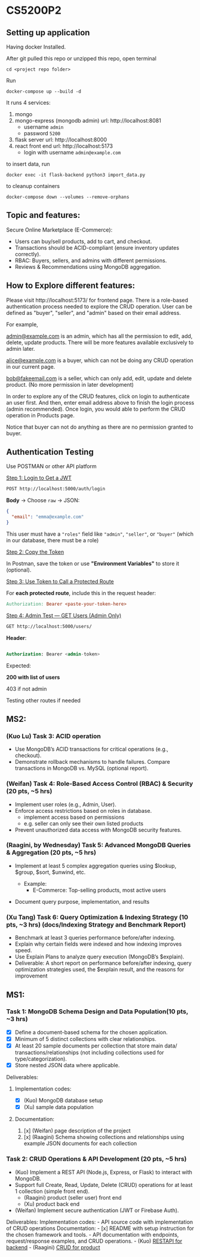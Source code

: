 # CS5200P2

## Setting up application

Having docker Installed.

After git pulled this repo or unzipped this repo, open terminal

```
cd <project repo folder>
```

Run

```
docker-compose up --build -d
```

It runs 4 services:

1. mongo
2. mongo-express (mongodb admin) url: http://localhost:8081
   - username `admin`
   - password `5200`
3. flask server url: http://localhost:8000
4. react front end url: http://localhost:5173
   - login with username `admin@example.com`

to insert data, run

```
docker exec -it flask-backend python3 import_data.py
```

to cleanup containers

```
docker-compose down --volumes --remove-orphans
```

## Topic and features:

Secure Online Marketplace (E-Commerce):

- Users can buy/sell products, add to cart, and checkout.
- Transactions should be ACID-compliant (ensure inventory updates correctly).
- RBAC: Buyers, sellers, and admins with different permissions.
- Reviews & Recommendations using MongoDB aggregation.



## How to Explore different features:

Please visit http://localhost:5173/ for frontend page. There is a role-based authentication process needed to explore the CRUD operation. User can be defined as "buyer", "seller", and "admin" based on their email address. 

For example, 

admin@example.com is an admin, which has all the permission to edit, add, delete, update products.  There will be more features available exclusively to admin later.

alice@example.com is a buyer, which can not be doing any CRUD operation in our current page.

bob@fakeemail.com is a seller, which can only add, edit, update and delete product. (No more permission in later development)

In order to explore any of the CRUD features, click on login to authenticate an user first. And then, enter email address above to finish the login process (admin recommended). Once login, you would able to perform the CRUD operation in Products page. 

Notice that buyer can not do anything as there are no permission granted to buyer.

## Authentication Testing

Use POSTMAN or other API platform

<u>Step 1: Login to Get a JWT</u>

```bash
POST http://localhost:5000/auth/login
```

**Body** → Choose `raw` → JSON:

```json
{
  "email": "emma@example.com"
}
```

This user must have a `"roles"` field like `"admin"`, `"seller"`, or `"buyer"` (which in our database, there must be a role)

<u>Step 2: Copy the Token</u>

In Postman, save the token or use **"Environment Variables"** to store it (optional).

<u>Step 3: Use Token to Call a Protected Route</u>

For **each protected route**, include this in the request header:

```makefile
Authorization: Bearer <paste-your-token-here>
```

<u>Step 4: Admin Test — GET Users (Admin Only)</u>

```bash
GET http://localhost:5000/users/
```

**Header**:

```sql

Authorization: Bearer <admin-token>
```

Expected:

**200 with list of users**

403 if not admin

Testing other routes if needed


## MS2:

### (Kuo Lu) Task 3: ACID operation
- Use MongoDB’s ACID transactions for critical operations (e.g., checkout).
- Demonstrate rollback mechanisms to handle failures. Compare transactions in
MongoDB vs. MySQL (optional report).


### (Weifan) Task 4: Role-Based Access Control (RBAC) & Security (20 pts, ~5 hrs)
- Implement user roles (e.g., Admin, User).
- Enforce access restrictions based on roles in database.
   - implement access based on permissions
   - e.g. seller can only see their own listed products
- Prevent unauthorized data access with MongoDB security features.


### (Raagini, by Wednesday) Task 5: Advanced MongoDB Queries & Aggregation (20 pts, ~5 hrs)
- Implement at least 5 complex aggregation queries using $lookup, $group, $sort, $unwind, etc.
   - Example:
      - E-Commerce: Top-selling products, most active users

- Document query purpose, implementation, and results


### (Xu Tang) Task 6: Query Optimization & Indexing Strategy (10 pts, ~3 hrs) (docs/Indexing Strategy and Benchmark Report)
- Benchmark at least 3 queries performance before/after indexing.
- Explain why certain fields were indexed and how indexing improves speed.
- Use Explain Plans to analyze query execution (MongoDB’s $explain).
- Deliverable: A short report on performance before/after indexing, query optimization strategies used, the $explain result, and the reasons for improvement



## MS1:

### Task 1: MongoDB Schema Design and Data Population(10 pts, ~3 hrs)

- [x] Define a document-based schema for the chosen application.
- [x] Minimum of 5 distinct collections with clear relationships.
- [x] At least 20 sample documents per collection that store main data/ transactions/relationships (not including collections used for type/categorization).
- [x] Store nested JSON data where applicable.

Deliverables:

1. Implementation codes:

   - [x] (Kuo) MongoDB database setup
   - [x] (Xu) sample data population

2. Documentation:
   1. [x] (Weifan) page description of the project
   2. [x] (Raagini) Schema showing collections and relationships using example JSON documents for each collection

### Task 2: CRUD Operations & API Development (20 pts, ~5 hrs)

- (Kuo) Implement a REST API (Node.js, Express, or Flask) to interact with MongoDB.
- Support full Create, Read, Update, Delete (CRUD) operations for at least 1 collection (simple front end).
  - (Raagini) product (seller user) front end
  - (Xu) product back end
- (Weifan) Implement secure authentication (JWT or Firebase Auth).

Deliverables:
Implementation codes: - API source code with implementation of CRUD operations
Documentation: - [x] README with setup instruction for the chosen framework and tools. - API documentation with endpoints, request/response examples, and CRUD operations. - (Kuo) [RESTAPI for backend](docs/BackendAPI.md) - (Raagini) [CRUD for product](docs/CRUD_operations.md)
